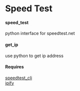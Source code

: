 # Speed Test

#### speed_test
python interface for speedtest.net

#### get_ip
use python to get ip address

#### Requires
[speedtest_cli](https://github.com/sivel/speedtest-cli)  
[ipify](https://www.ipify.org/)
